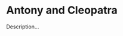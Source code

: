<!-- ======================================================================
--- Search engine
title:          Antony and Cleopatra
keywords:       Antony, Cleopatra, Shakespeare, tragedy
description:    Antony and Cleopatra by William Shakespeare.
--- Menu system
order:          10
text:           Antony and Cleopatra
hidden:         false
umbel:          false
--- Page properties
id:             
document:       
layout:         layout-2-left
$-left:         play-list
======================================================================= -->

# Antony and Cleopatra

Description...
